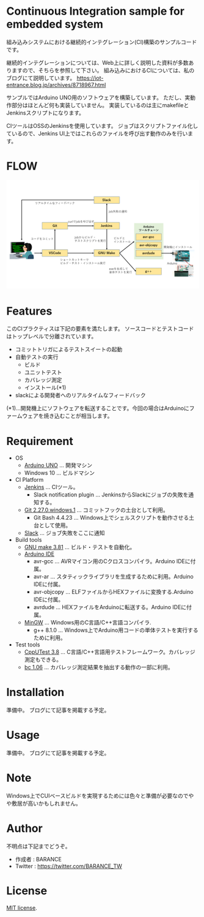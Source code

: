 # Continuous Integration sample for embedded system

組み込みシステムにおける継続的インテグレーション(CI)構築のサンプルコードです。

継続的インテグレーションについては、Web上に詳しく説明した資料が多数ありますので、そちらを参照して下さい。
組み込みにおけるCIについては、私のブログにて説明しています。
https://iot-entrance.blog.jp/archives/8718967.html

サンプルではArduino UNO用のソフトウェアを構築しています。
ただし、実動作部分はほとんど何も実装していません。
実装しているのは主にmakefileとJenkinsスクリプトになります。

CIツールはOSSのJenkinsを使用しています。
ジョブはスクリプトファイル化しているので、Jenkins UI上ではこれらのファイルを呼び出す動作のみを行います。

# FLOW

![Flow](doc/flow.png)

# Features

このCIプラクティスは下記の要素を満たします。
ソースコードとテストコードはトップレベルで分離されています。

* コミットトリガによるテストスイートの起動
* 自動テストの実行
    * ビルド
    * ユニットテスト
    * カバレッジ測定
    * インストール(*1)
* slackによる開発者へのリアルタイムなフィードバック

(*1)...開発機上にソフトウェアを転送することです。今回の場合はArduinoにファームウェアを焼き込むことが相当します。

# Requirement

* OS
    * [Arduino UNO](https://www.arduino.cc/) ... 開発マシン
    * Windows 10 ... ビルドマシン
* CI Platform
    * [Jenkins](https://www.jenkins.io/) ... CIツール。
        * Slack notification plugin ... JenkinsからSlackにジョブの失敗を通知する。
    * [Git 2.27.0.windows.1](https://git-scm.com/) ... コミットフックの土台として利用。
        * Git Bash 4.4.23 ... Windows上でシェルスクリプトを動作させる土台として使用。
    * [Slack](https://slack.com/intl/ja-jp/) ... ジョブ失敗をここに通知
* Build tools
    * [GNU make 3.81](http://gnuwin32.sourceforge.net/packages/make.htm) ... ビルド・テストを自動化。
    * [Arduino IDE](https://www.arduino.cc/en/software)
        * avr-gcc ... AVRマイコン用のCクロスコンパイラ。Arduino IDEに付属。
        * avr-ar ... スタティックライブラリを生成するために利用。Arduino IDEに付属。
        * avr-objcopy ... ELFファイルからHEXファイルに変換する.Arduino IDEに付属。
        * avrdude ... HEXファイルをArduinoに転送する。Arduino IDEに付属。
    * [MinGW](http://mingw-w64.org/doku.php) ... Windows用のC言語/C++言語コンパイラ.
        * g++ 8.1.0 ... Windows上でArduino用コードの単体テストを実行するために利用。
* Test tools
    * [CppUTest 3.8](http://cpputest.github.io/) ... C言語/C++言語用テストフレームワーク。カバレッジ測定もできる。
    * [bc 1.06](http://gnuwin32.sourceforge.net/packages/bc.htm) ... カバレッジ測定結果を抽出する動作の一部に利用。

# Installation

準備中。
ブログにて記事を掲載する予定。

# Usage

準備中。
ブログにて記事を掲載する予定。

# Note

Windows上でCUIベースビルドを実現するためには色々と準備が必要なのでやや敷居が高いかもしれません。

# Author

不明点は下記までどうぞ。

* 作成者 : BARANCE
* Twitter : https://twitter.com/BARANCE_TW

# License

[MIT license](https://en.wikipedia.org/wiki/MIT_License).
